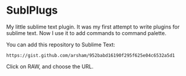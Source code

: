 # SublPlugs

My little sublime text plugin. It was my first attempt to write plugins for
sublime text. Now I use it to add commands to command palette.

You can add this repository to Sublime Text:
```
https://gist.github.com/arsham/952babd16190f295f625e04c6532a5d1
```
Click on RAW, and choose the URL.
